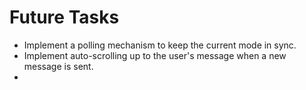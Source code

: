 # Future Tasks

- Implement a polling mechanism to keep the current mode in sync.
- Implement auto-scrolling up to the user's message when a new message is sent.
- 